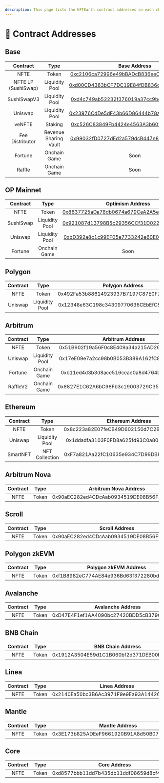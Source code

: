 ```yaml
---
description: This page lists the NFTEarth contract addresses on each chain.
---
```


# 📜 Contract Addresses

## Base

<table data-full-width="false"><thead><tr><th align="center">Contract</th><th align="center">Type</th><th align="center">Base Address</th></tr></thead><tbody><tr><td align="center">NFTE</td><td align="center">Token</td><td align="center"><a href="https://basescan.org/address/0xc2106ca72996e49bbadcb836eec52b765977fd20">0xc2106ca72996e49bBADcB836eeC52B765977fd20</a></td></tr><tr><td align="center">NFTE LP (SushiSwap)</td><td align="center">Liquidity Pool</td><td align="center"><a href="https://basescan.org/address/0xd00cd4363bcf7dc19e84fdb836ce28d24f00716c">0xd00CD4363bCF7DC19E84fDB836ce28D24F00716c</a></td></tr><tr><td align="center">SushiSwapV3</td><td align="center">Liquidity Pool</td><td align="center"><a href="https://basescan.org/address/0xd4c749ab52232f376019a37cc9bc06d086404944#code">0xd4c749ab52232f376019a37cc9bc06d086404944</a></td></tr><tr><td align="center">Uniswap</td><td align="center">Liquidity Pool</td><td align="center"><a href="https://basescan.org/address/0x23976cdde5df43b66d86444b78a859c417a2ef21#code">0x23976CdDe5dF43b66D86444b78a859C417a2eF21</a></td></tr><tr><td align="center">veNFTE</td><td align="center">Staking</td><td align="center"><a href="https://basescan.org/address/0xc526c83849fb4424e4563a3b609a4ebf916cf6d0">0xc526C83849Fb4424e4563A3b609a4eBf916cf6d0</a></td></tr><tr><td align="center">Fee Distributor</td><td align="center">Revenue Sharing Vault</td><td align="center"><a href="https://basescan.org/address/0x99032fd0727ded2a579dcb447e85359dde9223b6">0x99032fD0727dEd2a579dcB447e85359ddE9223B6</a></td></tr><tr><td align="center">Fortune</td><td align="center">Onchain Game</td><td align="center">Soon</td></tr><tr><td align="center">Raffle</td><td align="center">Onchain Game</td><td align="center">Soon</td></tr></tbody></table>

## OP Mainnet

<table data-full-width="false"><thead><tr><th align="center">Contract</th><th align="center">Type</th><th align="center">Optimism Address</th></tr></thead><tbody><tr><td align="center">NFTE</td><td align="center">Token</td><td align="center"><a href="https://optimistic.etherscan.io/address/0xbd392a8c1c99ef05e7733242e60e068a7ff5d1c4">0x8637725aDa78db0674a679CeA2A5e0A0869EF4A1</a></td></tr><tr><td align="center">SushiSwap</td><td align="center">Liquidity Pool</td><td align="center"><a href="https://optimistic.etherscan.io/address/0x921087d13798b5c29356ccf31d0225373e29731e">0x921087d13798B5c29356CCf31D0225373e29731e</a></td></tr><tr><td align="center">Uniswap</td><td align="center">Liquidity Pool</td><td align="center"><a href="https://optimistic.etherscan.io/address/0xbd392a8c1c99ef05e7733242e60e068a7ff5d1c4">0xbD392a8c1c99EF05e7733242e60E068a7fF5D1C4</a></td></tr><tr><td align="center">Fortune</td><td align="center">Onchain Game</td><td align="center">Soon</td></tr></tbody></table>

## Polygon

<table data-full-width="false"><thead><tr><th align="center">Contract</th><th align="center">Type</th><th align="center">Polygon Address</th></tr></thead><tbody><tr><td align="center">NFTE</td><td align="center">Token</td><td align="center">0x492Fa53b88614923937B7197C87E0F7F8EEb7B20</td></tr><tr><td align="center">Uniswap</td><td align="center">Liquidity Pool</td><td align="center">0x12348e63C198c34309770636CEbEfC87Aa92FAc5</td></tr></tbody></table>

## Arbitrum

<table data-full-width="false"><thead><tr><th align="center">Contract</th><th align="center">Type</th><th align="center">Arbitrum Address</th></tr></thead><tbody><tr><td align="center">NFTE</td><td align="center">Token</td><td align="center">0x51B902f19a56F0c8E409a34a215AD2673EDF3284</td></tr><tr><td align="center">Uniswap</td><td align="center">Liquidity Pool</td><td align="center">0x17eE09e7a2cc98b0B053B389A162fC86A67b9407</td></tr><tr><td align="center">Fortune</td><td align="center">Onchain Game</td><td align="center">0xb11ed4d3b3d8ace516ceae0a8d4764bbf2b08c50</td></tr><tr><td align="center">RaffleV2</td><td align="center">Onchain Game</td><td align="center">0x8827E1C62A6bC98Fb3c19003729C357A311c6e5E</td></tr></tbody></table>

## Ethereum

<table data-full-width="false"><thead><tr><th align="center">Contract</th><th align="center">Type</th><th align="center">Ethereum Address</th></tr></thead><tbody><tr><td align="center">NFTE</td><td align="center">Token</td><td align="center">0x8c223a82E07feCB49D602150d7C2B3A4c9630310</td></tr><tr><td align="center">Uniswap</td><td align="center">Liquidity Pool</td><td align="center">0x1ddadfa3103F0FD8a625fd93C0a808d6d8aF1B32</td></tr><tr><td align="center">SmartNFT</td><td align="center">NFT Collection</td><td align="center">0xF7a821Aa22fC10635e934C7D99DB8f60343d9202</td></tr></tbody></table>

## Arbitrum Nova

| Contract |  Type |            Arbitrum Nova Address           |
| :------: | :---: | :----------------------------------------: |
|   NFTE   | Token | 0x90aEC282ed4CDcAab0934519DE08B56F1f2aB4d7 |

## Scroll

| Contract |  Type |               Scroll Address               |
| :------: | :---: | :----------------------------------------: |
|   NFTE   | Token | 0x90aEC282ed4CDcAab0934519DE08B56F1f2aB4d7 |



## Polygon zkEVM

| Contract |  Type |            Polygon zkEVM Address           |
| :------: | :---: | :----------------------------------------: |
|   NFTE   | Token | 0xf1B8982eC774AE84e936Bd63f372280bd534E797 |

## Avalanche

<table data-full-width="false"><thead><tr><th align="center">Contract</th><th align="center">Type</th><th align="center">Avalanche Address</th></tr></thead><tbody><tr><td align="center">NFTE</td><td align="center">Token</td><td align="center">0xD47E4F1ef1AA4090bc27420BDD5cB379Ced81440</td></tr></tbody></table>

## BNB Chain

<table data-full-width="false"><thead><tr><th align="center">Contract</th><th align="center">Type</th><th align="center">BNB Chain Address</th></tr></thead><tbody><tr><td align="center">NFTE</td><td align="center">Token</td><td align="center">0x1912A3504E59d1C1B060bf2d371DEB00b70E8796</td></tr></tbody></table>

## Linea

<table data-full-width="false"><thead><tr><th align="center">Contract</th><th align="center">Type</th><th align="center">Linea Address</th></tr></thead><tbody><tr><td align="center">NFTE</td><td align="center">Token</td><td align="center">0x2140Ea50bc3B6Ac3971F9e9Ea93A1442665670e4</td></tr></tbody></table>

## Mantle

<table data-full-width="false"><thead><tr><th align="center">Contract</th><th align="center">Type</th><th align="center">Mantle Address</th></tr></thead><tbody><tr><td align="center">NFTE</td><td align="center">Token</td><td align="center">0x3E173b825ADEeF9661920B91A8d50B075Ad51bA5</td></tr></tbody></table>

## Core

| Contract |  Type |                Core Address                |
| :------: | :---: | :----------------------------------------: |
|   NFTE   | Token | 0xd8577bbb11dd7b435db11ddf08659d8cf48eb1cf |
